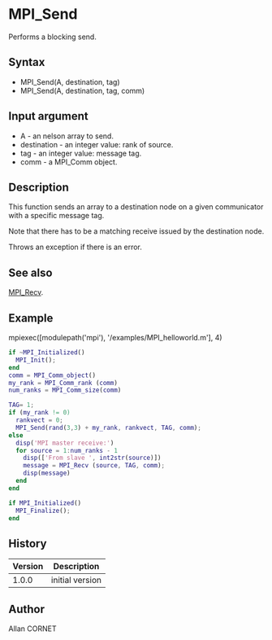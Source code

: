 # MPI_Send

Performs a blocking send.

## Syntax

- MPI_Send(A, destination, tag)
- MPI_Send(A, destination, tag, comm)

## Input argument

- A - an nelson array to send.
- destination - an integer value: rank of source.
- tag - an integer value: message tag.
- comm - a MPI_Comm object.

## Description

  <p>This function sends an array to a destination node on a given communicator with a specific message tag.</p>
  <p>Note that there has to be a matching receive issued by the destination node.</p>
  <p>Throws an exception if there is an error.</p>

## See also

[MPI_Recv](MPI_Recv.md).

## Example

mpiexec([modulepath('mpi'), '/examples/MPI_helloworld.m'], 4)

```matlab
if ~MPI_Initialized()
  MPI_Init();
end
comm = MPI_Comm_object()
my_rank = MPI_Comm_rank (comm)
num_ranks = MPI_Comm_size(comm)

TAG= 1;
if (my_rank != 0)
  rankvect = 0;
  MPI_Send(rand(3,3) + my_rank, rankvect, TAG, comm);
else
  disp('MPI master receive:')
  for source = 1:num_ranks - 1
    disp(['From slave ', int2str(source)])
    message = MPI_Recv (source, TAG, comm);
    disp(message)
  end
end

if MPI_Initialized()
  MPI_Finalize();
end
```

## History

| Version | Description     |
| ------- | --------------- |
| 1.0.0   | initial version |

## Author

Allan CORNET
